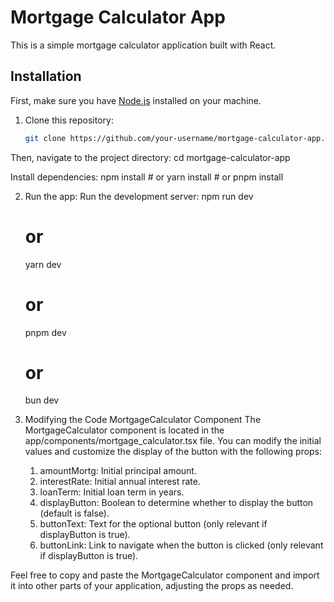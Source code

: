 # Mortgage Calculator App

This is a simple mortgage calculator application built with React.

## Installation

First, make sure you have [Node.js](https://nodejs.org/) installed on your machine.

1. Clone this repository:

   ```bash
   git clone https://github.com/your-username/mortgage-calculator-app.git

Then, navigate to the project directory: 
    cd mortgage-calculator-app

Install dependencies:
    npm install
    # or
    yarn install
    # or
    pnpm install

2. Run the app:
Run the development server:
    npm run dev
    # or
    yarn dev
    # or
    pnpm dev
    # or
    bun dev

3. Modifying the Code
MortgageCalculator Component
The MortgageCalculator component is located in the app/components/mortgage_calculator.tsx file. 
You can modify the initial values and customize the display of the button with the following props:

    1. amountMortg: Initial principal amount.
    2. interestRate: Initial annual interest rate.
    3. loanTerm: Initial loan term in years.
    4. displayButton: Boolean to determine whether to display the button (default is false).
    5. buttonText: Text for the optional button (only relevant if displayButton is true).
    6. buttonLink: Link to navigate when the button is clicked (only relevant if displayButton is true).

Feel free to copy and paste the MortgageCalculator component and import it into other parts of your application, adjusting the props as needed.